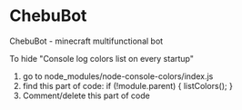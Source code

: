 # ChebuBot
 ChebuBot - minecraft multifunctional bot


To hide "Console log colors list on every startup"
1) go to node_modules/node-console-colors/index.js
2) find this part of code:
    if (!module.parent) {
        listColors();
    }
3) Comment/delete this part of code

